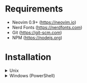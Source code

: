 # Requirements
* Neovim 0.9+ (https://neovim.io)
* Nerd Fonts (https://nerdfonts.com)
* Git (https://git-scm.com)
* NPM (https://nodejs.org)

# Installation
<details>
<summary>Unix</summary>
<br>

Clone this repository using Git:
```
git clone https://github.com/king-of-ducks/nvim.git ~/.config/nvim
```

Install `clangd` server (recommended)
```
npm install -g clangd
```
</details>

<details>
<summary>Windows (PowerShell)</summary>
<br>

`Haven't made yet, sorry :(`
</details>
